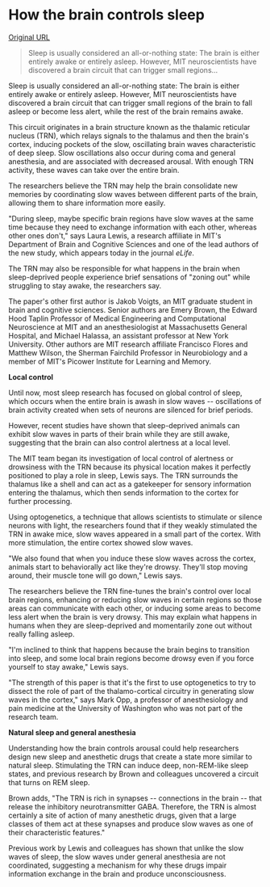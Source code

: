 # How the brain controls sleep

[Original URL](http://news.mit.edu/2015/brain-controls-sleep-1013)

> Sleep is usually considered an all-or-nothing state: The brain is either entirely awake or entirely asleep. However, MIT neuroscientists have discovered a brain circuit that can trigger small regions...

Sleep is usually considered an all-or-nothing state: The brain is either entirely awake or entirely asleep. However, MIT neuroscientists have discovered a brain circuit that can trigger small regions of the brain to fall asleep or become less alert, while the rest of the brain remains awake.

This circuit originates in a brain structure known as the thalamic reticular nucleus (TRN), which relays signals to the thalamus and then the brain's cortex, inducing pockets of the slow, oscillating brain waves characteristic of deep sleep. Slow oscillations also occur during coma and general anesthesia, and are associated with decreased arousal. With enough TRN activity, these waves can take over the entire brain.

The researchers believe the TRN may help the brain consolidate new memories by coordinating slow waves between different parts of the brain, allowing them to share information more easily.

"During sleep, maybe specific brain regions have slow waves at the same time because they need to exchange information with each other, whereas other ones don't," says Laura Lewis, a research affiliate in MIT's Department of Brain and Cognitive Sciences and one of the lead authors of the new study, which appears today in the journal _eLife_.

The TRN may also be responsible for what happens in the brain when sleep-deprived people experience brief sensations of "zoning out" while struggling to stay awake, the researchers say.

The paper's other first author is Jakob Voigts, an MIT graduate student in brain and cognitive sciences. Senior authors are Emery Brown, the Edward Hood Taplin Professor of Medical Engineering and Computational Neuroscience at MIT and an anesthesiologist at Massachusetts General Hospital, and Michael Halassa, an assistant professor at New York University. Other authors are MIT research affiliate Francisco Flores and Matthew Wilson, the Sherman Fairchild Professor in Neurobiology and a member of MIT's Picower Institute for Learning and Memory.

**Local control**

Until now, most sleep research has focused on global control of sleep, which occurs when the entire brain is awash in slow waves -- oscillations of brain activity created when sets of neurons are silenced for brief periods.

However, recent studies have shown that sleep-deprived animals can exhibit slow waves in parts of their brain while they are still awake, suggesting that the brain can also control alertness at a local level.

The MIT team began its investigation of local control of alertness or drowsiness with the TRN because its physical location makes it perfectly positioned to play a role in sleep, Lewis says. The TRN surrounds the thalamus like a shell and can act as a gatekeeper for sensory information entering the thalamus, which then sends information to the cortex for further processing.

Using optogenetics, a technique that allows scientists to stimulate or silence neurons with light, the researchers found that if they weakly stimulated the TRN in awake mice, slow waves appeared in a small part of the cortex. With more stimulation, the entire cortex showed slow waves.

"We also found that when you induce these slow waves across the cortex, animals start to behaviorally act like they're drowsy. They'll stop moving around, their muscle tone will go down," Lewis says.

The researchers believe the TRN fine-tunes the brain's control over local brain regions, enhancing or reducing slow waves in certain regions so those areas can communicate with each other, or inducing some areas to become less alert when the brain is very drowsy. This may explain what happens in humans when they are sleep-deprived and momentarily zone out without really falling asleep.

"I'm inclined to think that happens because the brain begins to transition into sleep, and some local brain regions become drowsy even if you force yourself to stay awake," Lewis says.

"The strength of this paper is that it's the first to use optogenetics to try to dissect the role of part of the thalamo-cortical circuitry in generating slow waves in the cortex," says Mark Opp, a professor of anesthesiology and pain medicine at the University of Washington who was not part of the research team.

**Natural sleep and general anesthesia**

Understanding how the brain controls arousal could help researchers design new sleep and anesthetic drugs that create a state more similar to natural sleep. Stimulating the TRN can induce deep, non-REM-like sleep states, and previous research by Brown and colleagues uncovered a circuit that turns on REM sleep.

Brown adds, "The TRN is rich in synapses -- connections in the brain -- that release the inhibitory neurotransmitter GABA. Therefore, the TRN is almost certainly a site of action of many anesthetic drugs, given that a large classes of them act at these synapses and produce slow waves as one of their characteristic features."

Previous work by Lewis and colleagues has shown that unlike the slow waves of sleep, the slow waves under general anesthesia are not coordinated, suggesting a mechanism for why these drugs impair information exchange in the brain and produce unconsciousness.
